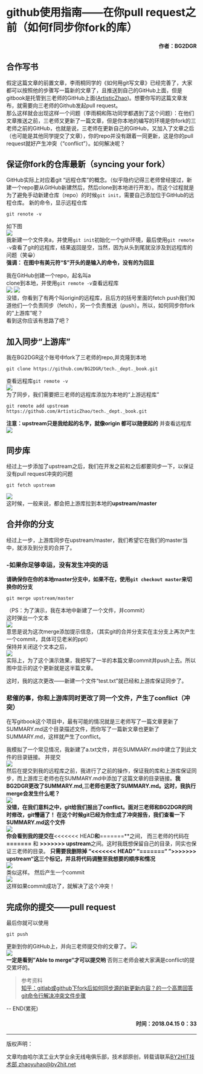 # github使用指南——在你pull request之前（如何f同步你fork的库）
#### <p align="right"> 作者：BG2DGR</p>

## 合作写书
假定这篇文章的前置文章，李雨桐同学的《如何用git写文章》已经完善了，大家都可以按照他的步骤写一篇新的文章了，且推送到自己的GitHub上面，但是gitbook是托管到三老师的GitHub上面([ArtisticZhao](https://github.com/ArtisticZhao))。想要你写的这篇文章发布，就需要向三老师的Github发起pull request。  
那么这样就会出现这样一个问题（李雨桐和陈功同学都遇到了这个问题）：在他们文章推送之前，三老师又更新了一篇文章，但是你本地的编写的环境是你fork的三老师之前的GitHub，也就是说，三老师在更新自己的GitHub，又加入了文章之后（也可能是其他同学提交了文章），你的repo并没有跟着一同更新，这是你的pull request就好产生冲突（“conflict”）。如何解决呢？

## 保证你fork的仓库最新（syncing your fork）
GitHub实际上对应着git “远程仓库”的概念。（似乎隐约记得三老师曾经提过，新建一个repo要从GitHub新建然后，然后clone到本地进行开发）。而这个过程就是为了避免手动新建仓库（repo）的时候`git init`，需要自己添加位于GitHub的远程仓库。
新的命令，显示远程仓库
```
git renote -v
```
如下图  
![](https://raw.githubusercontent.com/ArtisticZhao/tech._dept._book/master/git_book_use/gitbook_fork_sync/00.PNG)  
我新建一个文件夹a，并使用`git init`初始化一个gith环境，最后使用`git remote -v`查看了git的远程库，结果返回是空，当然，因为从头到尾就没涉及到远程库的问题（笑😀）  
**强调： 在图中有美元符“$”开头的是输入的命令，没有的为回显**

我在GitHub创建一个repo，起名叫a  
clone到本地，并使用`git remote -v`查看远程库  
![](https://raw.githubusercontent.com/ArtisticZhao/tech._dept._book/master/git_book_use/gitbook_fork_sync/01.PNG) 
![](https://raw.githubusercontent.com/ArtisticZhao/tech._dept._book/master/git_book_use/gitbook_fork_sync/02.PNG)   
没错，你看到了有两个叫origin的远程库，且后方的括号里面的fetch push我们知道他们一个负责同步（fetch），另一个负责推送（push）。所以，如何同步你fork的“上游库”呢？  
看到这你应该有思路了吧？  

## 加入同步“上游库”
我在BG2DGR这个账号中fork了三老师的repo,并克隆到本地
``` 
git clone https://github.com/BG2DGR/tech._dept._book.git
```
查看远程库`git remote -v`  
![](https://raw.githubusercontent.com/ArtisticZhao/tech._dept._book/master/git_book_use/gitbook_fork_sync/03.PNG)   
为了同步，我们需要把三老师的远程库添加为本地的“上游远程库”
```
git remote add upstream https://github.com/ArtisticZhao/tech._dept._book.git
```
**注意：upstream只是我给起的名字，就像origin 都可以随便起的**
并查看远程库
![](https://raw.githubusercontent.com/ArtisticZhao/tech._dept._book/master/git_book_use/gitbook_fork_sync/04.PNG) 

## 同步库
经过上一步添加了upstream之后，我们在开发之前和之后都要同步一下，以保证没有pull request冲突的问题
```
git fetch upstream
```
![](https://raw.githubusercontent.com/ArtisticZhao/tech._dept._book/master/git_book_use/gitbook_fork_sync/05.PNG)   
这时候，一般来说，都会把上游库拉到本地的**upstream/master**

## 合并你的分支
经过上一步，上游库同步在upstream/master，我们希望它在我们的master当中，就涉及到分支的合并了。
### -如果你足够幸运，没有发生冲突的话
**请确保你在你的本地master分支中，如果不在，使用`git checkout master`来切换你的分支**
```
git merge upstream/master
```
（PS：为了演示，我在本地中新建了一个文件，并commit）  
这时弹出一个文本  
![](https://raw.githubusercontent.com/ArtisticZhao/tech._dept._book/master/git_book_use/gitbook_fork_sync/06.png)   
意思是说为这次merge添加提示信息，（其实git的合并分支实在主分支上再次产生一个commit，具体可见老米的ppt）  
保持并关闭这个文本之后，  
![](https://raw.githubusercontent.com/ArtisticZhao/tech._dept._book/master/git_book_use/gitbook_fork_sync/07.PNG)   
实际上，为了这个演示效果，我把写了一半的本篇文章commit并push上去。所以图中显示的这个更新就是这半篇文章。  

这时，我的这次更改——新建一个文件“test.txt”就已经和上游库保证同步了。

### 悲催的事，你和上游库同时更改了同一个文件，产生了conflict（冲突）
在写gitbook这个项目中，最有可能的情况就是三老师写了一篇文章更新了SUMMARY.md这个目录描述文件，而你写了一篇新文章也更新了SUMMARY.md，这样就产生了conflict。

我模拟了一个常见情况，我新建了a.txt文件，并在SUMMARY.md中建立了到此文件的目录链接。 并提交  
![](https://raw.githubusercontent.com/ArtisticZhao/tech._dept._book/master/git_book_use/gitbook_fork_sync/08.PNG)   
然后在提交到我的远程库之前，我进行了之前的操作，保证我的库和上游库保证同步，而上游库三老师也在SUMMARY.md中添加了这篇文章的目录链接。**我BG2DGR更改了SUMMARY.md,三老师也更改了SUMMARY.md。这时，我执行merge会发生什么呢？  
![](https://raw.githubusercontent.com/ArtisticZhao/tech._dept._book/master/git_book_use/gitbook_fork_sync/09.PNG)   
没错，在我们意料之中，git给我们报出了conflict。面对三老师和BG2DGR的同时修改，git懵逼了！ 
在这个时候git已经为你生成了冲突报告，我们查看一下SUMMARY.md这个文件  
![](https://raw.githubusercontent.com/ArtisticZhao/tech._dept._book/master/git_book_use/gitbook_fork_sync/10.PNG)  
你会看到我的提交在**<<<<<<< HEAD**和**=======**之间，
而三老师的代码在 **=======** 和 **>>>>>>> upstream**之间。这时我既想保留自己的目录，同实也保证三老师的目录。
**只需要我删除掉 “<<<<<<< HEAD”  “=======“ ”>>>>>>> upstream“这三个标记，并且将代码调整至我想要的顺序和情况**   
![](https://raw.githubusercontent.com/ArtisticZhao/tech._dept._book/master/git_book_use/gitbook_fork_sync/11.PNG)   
类似这样。
然后产生一个commit  
![](https://raw.githubusercontent.com/ArtisticZhao/tech._dept._book/master/git_book_use/gitbook_fork_sync/12.PNG)   
这样如果commit成功了，就解决了这个冲突！

## 完成你的提交——pull request
最后你就可以使用
```
git push 
```
更新到你的GitHub上，并向三老师提交你的文章了。
![](https://raw.githubusercontent.com/ArtisticZhao/tech._dept._book/master/git_book_use/gitbook_fork_sync/13.png)   
![](https://raw.githubusercontent.com/ArtisticZhao/tech._dept._book/master/git_book_use/gitbook_fork_sync/14.png)   
**一定是看到”Able to merge“才可以提交哟**
否则三老师会被大家满是conflict的提交累坏的。

>参考资料  
>[知乎：gitlab或github下fork后如何同步源的新更新内容？的一个高票回答](https://www.zhihu.com/question/28676261)  
>[git命令行解决冲突文件步骤](https://blog.csdn.net/zwl18210851801/article/details/79106448)

-- END(累死)
#### <p align="right"> 时间：2018.04.15 0：33</p>

----
版权声明：

文章均由哈尔滨工业大学业余无线电俱乐部，技术部原创，转载请联系[BY2HIT技术部 zhaoyuhao@by2hit.net](zhaoyuhao@by2hit.net)